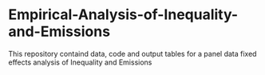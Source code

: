 # Empirical-Analysis-of-Inequality-and-Emissions
This repository containd data, code and output tables for a panel data fixed effects analysis of Inequality and Emissions
